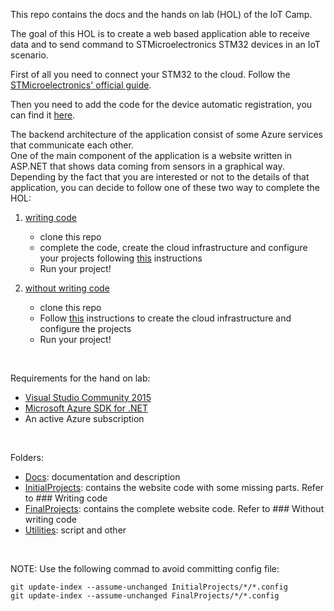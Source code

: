 This repo contains the docs and the hands on lab (HOL) of the IoT Camp.

The goal of this HOL is to create a web based application able to receive data and to send command to STMicroelectronics STM32 devices in an IoT scenario.   

First of all you need to connect your STM32 to the cloud. Follow the [STMicroelectronics' official guide](./Docs/stm32cube-stm32nucleo-c.md).

Then you need to add the code for the device automatic registration, you can find it [here](./Utilities/STM32RegistrationAzure.zip).

The backend architecture of the application consist of some Azure services that communicate each other.   
One of the main component of the application is a website written in ASP.NET that shows data coming from sensors in a graphical way.   
Depending by the fact that you are interested or not to the details of that application, you can decide to follow one of these two way to complete the HOL:

1. [writing code](#writing-code)
    * clone this repo
    * complete the code, create the cloud infrastructure and configure your projects following [this](/InitialProjects) instructions    
    * Run your project!

2. [without writing code](#without-writing-code)    
    * clone this repo
    * Follow [this](/FinalProjects) instructions to create the cloud infrastructure and configure the projects
    * Run your project!
    
<br>


Requirements for the hand on lab:

* [Visual Studio Community 2015](https://go.microsoft.com/fwlink/?LinkId=691978&clcid=0x409)
* [Microsoft Azure SDK for .NET](https://go.microsoft.com/fwlink/?LinkId=518003&clcid=0x410)
* An active Azure subscription

    
<br>


Folders:

* [Docs](/Docs): documentation and description
* [InitialProjects](/InitialProjects): contains the website code with some missing parts. Refer to ### Writing code
* [FinalProjects](/FinalProjects): contains the complete website code. Refer to ### Without writing code
* [Utilities](/Utilities): script and other

    
<br>


NOTE: Use the following commad to avoid committing config file:

```
git update-index --assume-unchanged InitialProjects/*/*.config
git update-index --assume-unchanged FinalProjects/*/*.config
```
